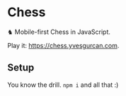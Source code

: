 # Chess

♞ Mobile-first Chess in JavaScript.

Play it: https://chess.yvesgurcan.com.

## Setup

You know the drill. `npm i` and all that :)
